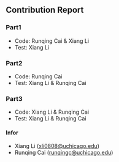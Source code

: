 ## Contribution Report

### Part1

-  Code: Runqing Cai & Xiang Li
-  Test: Xiang Li



### Part2

-  Code: Runqing Cai
-  Test: Xiang Li & Runqing Cai



### Part3

-  Code: Xiang Li & Runqing Cai
-  Test: Xiang Li & Runqing Cai


#### Infor
- Xiang Li (xli0808@uchicago.edu)
- Runqing Cai (runqingc@uchicago.edu)

